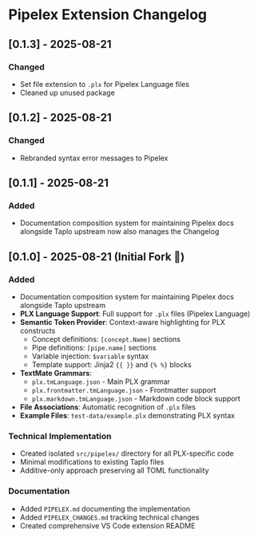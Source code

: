 # Pipelex Extension Changelog

## [0.1.3] - 2025-08-21

### Changed

- Set file extension to `.plx` for Pipelex Language files
- Cleaned up unused package

## [0.1.2] - 2025-08-21

### Changed

- Rebranded syntax error messages to Pipelex

## [0.1.1] - 2025-08-21

### Added
- Documentation composition system for maintaining Pipelex docs alongside Taplo upstream now also manages the Changelog

## [0.1.0] - 2025-08-21 (Initial Fork 🎉)

### Added
- Documentation composition system for maintaining Pipelex docs alongside Taplo upstream
- **PLX Language Support**: Full support for `.plx` files (Pipelex Language)
- **Semantic Token Provider**: Context-aware highlighting for PLX constructs
  - Concept definitions: `[concept.Name]` sections
  - Pipe definitions: `[pipe.name]` sections
  - Variable injection: `$variable` syntax
  - Template support: Jinja2 `{{ }}` and `{% %}` blocks
- **TextMate Grammars**: 
  - `plx.tmLanguage.json` - Main PLX grammar
  - `plx.frontmatter.tmLanguage.json` - Frontmatter support
  - `plx.markdown.tmLanguage.json` - Markdown code block support
- **File Associations**: Automatic recognition of `.plx` files
- **Example Files**: `test-data/example.plx` demonstrating PLX syntax

### Technical Implementation
- Created isolated `src/pipelex/` directory for all PLX-specific code
- Minimal modifications to existing Taplo files
- Additive-only approach preserving all TOML functionality

### Documentation
- Added `PIPELEX.md` documenting the implementation
- Added `PIPELEX_CHANGES.md` tracking technical changes
- Created comprehensive VS Code extension README
